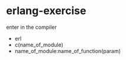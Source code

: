 # erlang-exercise

enter in the compiler 
- erl
- c(name_of_module)
- name_of_module:name_of_function(param)

